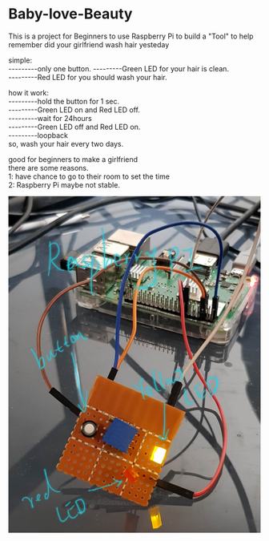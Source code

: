 # Baby-love-Beauty
This is a project for Beginners to use Raspberry Pi to build a "Tool" to help remember did your girlfriend wash hair yesteday


simple:       
---------only one button. 
---------Green LED for your hair is clean.                   
---------Red LED for you should wash your hair.                 
                          
how it work:      
---------hold the button for 1 sec.              
---------Green LED on and Red LED off.           
---------wait for 24hours           
---------Green LED off and Red LED on.            
---------loopback         
so, wash your hair every two days.           

good for beginners to make a girlfriend         
there are some reasons.          
1: have chance to go to their room to set the time          
2: Raspberry Pi maybe not stable.         

![image](https://github.com/xiaoqianzi15/Baby-love-Beauty/blob/master/picture/beauty2.jpg)
